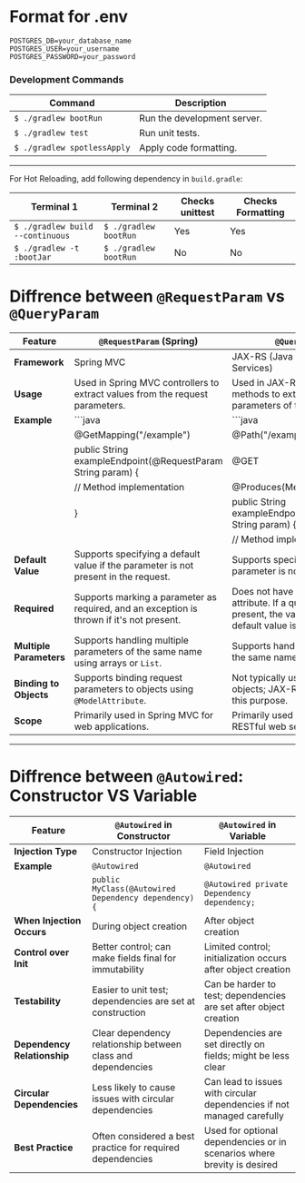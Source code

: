 # Format for .env
```
POSTGRES_DB=your_database_name
POSTGRES_USER=your_username
POSTGRES_PASSWORD=your_password
```

### Development Commands

| Command                     | Description                 |
| --------------------------- | --------------------------- |
| `$ ./gradlew bootRun`       | Run the development server. |
| `$ ./gradlew test`          | Run unit tests.             |
| `$ ./gradlew spotlessApply` | Apply code formatting.      |
___

For Hot Reloading, add following dependency in `build.gradle`:

| Terminal 1                            | Terminal 2                  | Checks unittest | Checks Formatting |
| ------------------------------------- | --------------------------- | --------------- | ----------------- |
| ```$ ./gradlew build --continuous ``` | ```$ ./gradlew bootRun  ``` | Yes             | Yes               |
| ```$ ./gradlew -t :bootJar  ```       | ```$ ./gradlew bootRun  ``` | No              | No                |

# Diffrence between `@RequestParam`  vs `@QueryParam` 

| Feature                 | `@RequestParam` (Spring)                                                                  | `@QueryParam` (JAX-RS)                                                                                                                           |
| ----------------------- | ----------------------------------------------------------------------------------------- | ------------------------------------------------------------------------------------------------------------------------------------------------ |
| **Framework**           | Spring MVC                                                                                | JAX-RS (Java API for RESTful Web Services)                                                                                                       |
| **Usage**               | Used in Spring MVC controllers to extract values from the request parameters.             | Used in JAX-RS resource classes and methods to extract values from the query parameters of the URI.                                              |
| **Example**             | ```java                                                                                   | ```java                                                                                                                                          |
|                         | @GetMapping("/example")                                                                   | @Path("/example")                                                                                                                                |
|                         | public String exampleEndpoint(@RequestParam String param) {                               | @GET                                                                                                                                             |
|                         | // Method implementation                                                                  | @Produces(MediaType.TEXT_PLAIN)                                                                                                                  |
|                         | }                                                                                         | public String exampleEndpoint(@QueryParam("param") String param) {                                                                               |
|                         |                                                                                           | // Method implementation                                                                                                                         |
| **Default Value**       | Supports specifying a default value if the parameter is not present in the request.       | Supports specifying a default value if the parameter is not present in the request.                                                              |
| **Required**            | Supports marking a parameter as required, and an exception is thrown if it's not present. | Does not have an explicit required attribute. If a query parameter is not present, the value will be `null` unless a default value is specified. |
| **Multiple Parameters** | Supports handling multiple parameters of the same name using arrays or `List`.            | Supports handling multiple parameters of the same name using arrays or `List`.                                                                   |
| **Binding to Objects**  | Supports binding request parameters to objects using `@ModelAttribute`.                   | Not typically used for binding to complex objects; JAX-RS often uses `@BeanParam` for this purpose.                                              |
| **Scope**               | Primarily used in Spring MVC for web applications.                                        | Primarily used in JAX-RS for building RESTful web services.                                                                                      |
---


# Diffrence between `@Autowired`: Constructor VS Variable
| Feature                     | `@Autowired` in Constructor                                  | `@Autowired` in Variable                                                |
| --------------------------- | ------------------------------------------------------------ | ----------------------------------------------------------------------- |
| **Injection Type**          | Constructor Injection                                        | Field Injection                                                         |
| **Example**                 | `@Autowired`                                                 | `@Autowired`                                                            |
|                             | `public MyClass(@Autowired Dependency dependency) {`         | `@Autowired private Dependency dependency;`                             |
| **When Injection Occurs**   | During object creation                                       | After object creation                                                   |
| **Control over Init**       | Better control; can make fields final for immutability       | Limited control; initialization occurs after object creation            |
| **Testability**             | Easier to unit test; dependencies are set at construction    | Can be harder to test; dependencies are set after object creation       |
| **Dependency Relationship** | Clear dependency relationship between class and dependencies | Dependencies are set directly on fields; might be less clear            |
| **Circular Dependencies**   | Less likely to cause issues with circular dependencies       | Can lead to issues with circular dependencies if not managed carefully  |
| **Best Practice**           | Often considered a best practice for required dependencies   | Used for optional dependencies or in scenarios where brevity is desired |
